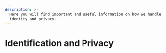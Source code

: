 ```yaml
---
description: >-
  Here you will find important and useful information on how we handle user
  identity and privacy.
---
```


# Identification and Privacy


